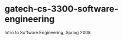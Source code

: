 gatech-cs-3300-software-engineering
===================================

Intro to Software Engineering, Spring 2008
